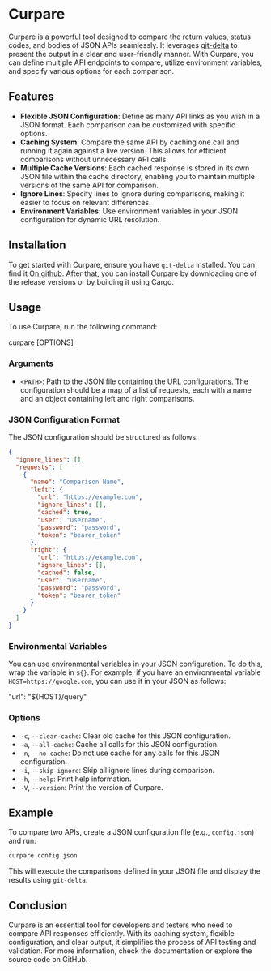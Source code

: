 # Curpare

Curpare is a powerful tool designed to compare the return values, status codes, and bodies of JSON APIs seamlessly. It leverages [git-delta](https://github.com/dandavison/delta) to present the output in a clear and user-friendly manner. With Curpare, you can define multiple API endpoints to compare, utilize environment variables, and specify various options for each comparison.

## Features

- **Flexible JSON Configuration**: Define as many API links as you wish in a JSON format. Each comparison can be customized with specific options.
- **Caching System**: Compare the same API by caching one call and running it again against a live version. This allows for efficient comparisons without unnecessary API calls.
- **Multiple Cache Versions**: Each cached response is stored in its own JSON file within the cache directory, enabling you to maintain multiple versions of the same API for comparison.
- **Ignore Lines**: Specify lines to ignore during comparisons, making it easier to focus on relevant differences.
- **Environment Variables**: Use environment variables in your JSON configuration for dynamic URL resolution.

## Installation

To get started with Curpare, ensure you have `git-delta` installed. You can find it [On github](https://github.com/dandavison/delta). After that, you can install Curpare by downloading one of the release versions or by building it using Cargo.

## Usage

To use Curpare, run the following command:

curpare [OPTIONS] <PATH>

### Arguments

- `<PATH>`: Path to the JSON file containing the URL configurations. The configuration should be a map of a list of requests, each with a name and an object containing left and right comparisons.

### JSON Configuration Format

The JSON configuration should be structured as follows:

```json
{
  "ignore_lines": [],
  "requests": [
    {
      "name": "Comparison Name",
      "left": {
        "url": "https://example.com",
        "ignore_lines": [],
        "cached": true,
        "user": "username",
        "password": "password",
        "token": "bearer_token"
      },
      "right": {
        "url": "https://example.com",
        "ignore_lines": [],
        "cached": false,
        "user": "username",
        "password": "password",
        "token": "bearer_token"
      }
    }
  ]
}
```

### Environmental Variables

You can use environmental variables in your JSON configuration. To do this, wrap the variable in `${}`. For example, if you have an environmental variable `HOST=https://google.com`, you can use it in your JSON as follows:

"url": "${HOST}/query"

### Options

- `-c`, `--clear-cache`: Clear old cache for this JSON configuration.
- `-a`, `--all-cache`: Cache all calls for this JSON configuration.
- `-n`, `--no-cache`: Do not use cache for any calls for this JSON configuration.
- `-i`, `--skip-ignore`: Skip all ignore lines during comparison.
- `-h`, `--help`: Print help information.
- `-V`, `--version`: Print the version of Curpare.

## Example

To compare two APIs, create a JSON configuration file (e.g., `config.json`) and run:

```bash
curpare config.json
```

This will execute the comparisons defined in your JSON file and display the results using `git-delta`.

## Conclusion

Curpare is an essential tool for developers and testers who need to compare API responses efficiently. With its caching system, flexible configuration, and clear output, it simplifies the process of API testing and validation. For more information, check the documentation or explore the source code on GitHub.
